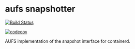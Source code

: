 # aufs snapshotter

[![Build Status](https://travis-ci.org/containerd/aufs.svg?branch=master)](https://travis-ci.org/containerd/aufs)

[![codecov](https://codecov.io/gh/containerd/aufs/branch/master/graph/badge.svg)](https://codecov.io/gh/containerd/aufs)


AUFS implementation of the snapshot interface for containerd.

